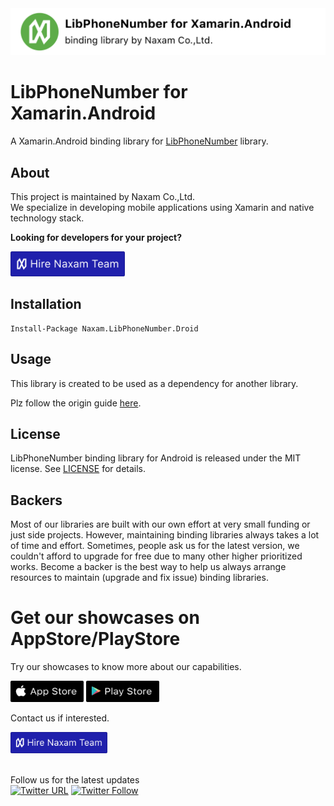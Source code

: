 <img src="./art/repo_header.png" alt="LibPhoneNumber for Xamarin.Android" width="728" />

# LibPhoneNumber for Xamarin.Android

A Xamarin.Android binding library for [LibPhoneNumber](https://github.com/googlei18n/libphonenumber) library.

## About
This project is maintained by Naxam Co.,Ltd.<br>
We specialize in developing mobile applications using Xamarin and native technology stack.<br>

**Looking for developers for your project?**<br>

<a href="mailto:tuyen@naxam.net"> 
<img src="https://github.com/NAXAM/naxam.github.io/blob/master/assets/img/hire_button.png?raw=true" height="40"></a> <br>

## Installation

```
Install-Package Naxam.LibPhoneNumber.Droid
```

## Usage

This library is created to be used as a dependency for another library.

Plz follow the origin guide [here](https://github.com/googlei18n/libphonenumber/blob/master/README.md).

## License

LibPhoneNumber binding library for Android is released under the MIT license.
See [LICENSE](./LICENSE) for details.

## Backers
Most of our libraries are built with our own effort at very small funding or just side projects.
However, maintaining binding libraries always takes a lot of time and effort.
Sometimes, people ask us for the latest version, we couldn't afford to upgrade for free due to many other higher prioritized works. Become a backer is the best way to help us always arrange resources to maintain (upgrade and fix issue) binding libraries.

# Get our showcases on AppStore/PlayStore
Try our showcases to know more about our capabilities. 

<a href="https://itunes.apple.com/us/developer/tuyen-vu/id1255432728/" > 
<img src="https://github.com/NAXAM/imagepicker-android-binding/raw/master/art/apple_store.png" width="117" height="34"></a>

<a href="https://play.google.com/store/apps/developer?id=NAXAM+CO.,+LTD" > 
<img src="https://github.com/NAXAM/imagepicker-android-binding/raw/master/art/google_store.png" width="117" height="34"></a>

Contact us if interested.

<a href="mailto:tuyen@naxam.net"> 
<img src="https://github.com/NAXAM/naxam.github.io/blob/master/assets/img/hire_button.png" height="34"></a> <br>
<br>

Follow us for the latest updates<br>[![Twitter URL](https://img.shields.io/twitter/url/http/shields.io.svg?style=social)](https://twitter.com/intent/tweet?text=https://github.com/naxam/libphonenumber-android-binding)
[![Twitter Follow](https://img.shields.io/twitter/follow/naxamco.svg?style=social)](https://twitter.com/naxamco)
